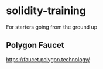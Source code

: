 # solidity-training

For starters going from the ground up

## Polygon Faucet

https://faucet.polygon.technology/